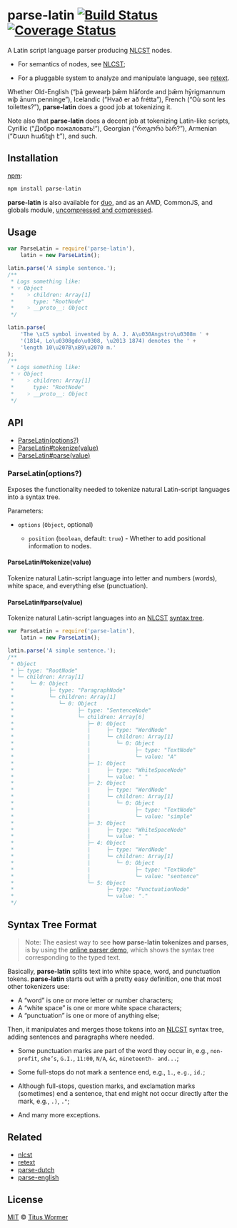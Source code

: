 # parse-latin [![Build Status](https://img.shields.io/travis/wooorm/parse-latin.svg)](https://travis-ci.org/wooorm/parse-latin) [![Coverage Status](https://img.shields.io/codecov/c/github/wooorm/parse-latin.svg)](https://codecov.io/github/wooorm/parse-latin)

A Latin script language parser producing [NLCST](https://github.com/wooorm/nlcst)
nodes.

*   For semantics of nodes, see [NLCST](https://github.com/wooorm/nlcst);

*   For a pluggable system to analyze and manipulate language, see
    [retext](https://github.com/wooorm/retext).

Whether Old-English (“þā gewearþ þǣm hlāforde and þǣm hȳrigmannum wiþ ānum
penninge”), Icelandic (“Hvað er að frétta”), French (“Où sont les toilettes?”),
**parse-latin** does a good job at tokenizing it.

Note also that **parse-latin** does a decent job at tokenizing Latin-like
scripts, Cyrillic (“Добро пожаловать!”), Georgian (“როგორა ხარ?”), Armenian
(“Շատ հաճելի է”), and such.

## Installation

[npm](https://docs.npmjs.com/cli/install):

```bash
npm install parse-latin
```

**parse-latin** is also available for [duo](http://duojs.org/#getting-started),
and as an AMD, CommonJS, and globals module, [uncompressed and
compressed](https://github.com/wooorm/parse-latin/releases).

## Usage

```javascript
var ParseLatin = require('parse-latin'),
    latin = new ParseLatin();

latin.parse('A simple sentence.');
/**
 * Logs something like:
 * ˅ Object
 *    ˃ children: Array[1]
 *      type: "RootNode"
 *    ˃ __proto__: Object
 */

latin.parse(
    'The \xC5 symbol invented by A. J. A\u030Angstro\u0308m ' +
    '(1814, Lo\u0308gdo\u0308, \u2013 1874) denotes the ' +
    'length 10\u207B\xB9\u2070 m.'
);
/**
 * Logs something like:
 * ˅ Object
 *    ˃ children: Array[1]
 *      type: "RootNode"
 *    ˃ __proto__: Object
 */
```

## API

*   [ParseLatin(options?)](#parselatinoptions)
*   [ParseLatin#tokenize(value)](#parselatintokenizevalue)
*   [ParseLatin#parse(value)](#parselatinparsevalue)

### ParseLatin(options?)

Exposes the functionality needed to tokenize natural Latin-script languages
into a syntax tree.

Parameters:

*   `options` (`Object`, optional)

    *   `position` (`boolean`, default: `true`) - Whether to add positional
        information to nodes.

#### ParseLatin#tokenize(value)

Tokenize natural Latin-script language into letter and numbers (words), white
space, and everything else (punctuation).

#### ParseLatin#parse(value)

Tokenize natural Latin-script languages into an [NLCST](https://github.com/wooorm/nlcst)
[syntax tree](#syntax-tree-format).

```javascript
var ParseLatin = require('parse-latin'),
    latin = new ParseLatin();

latin.parse('A simple sentence.');
/**
 * Object
 * ├─ type: "RootNode"
 * └─ children: Array[1]
 *     └─ 0: Object
 *           ├─ type: "ParagraphNode"
 *           └─ children: Array[1]
 *              └─ 0: Object
 *                    ├─ type: "SentenceNode"
 *                    └─ children: Array[6]
 *                       ├─ 0: Object
 *                       |     ├─ type: "WordNode"
 *                       |     └─ children: Array[1]
 *                       |        └─ 0: Object
 *                       |              ├─ type: "TextNode"
 *                       |              └─ value: "A"
 *                       ├─ 1: Object
 *                       |     ├─ type: "WhiteSpaceNode"
 *                       |     └─ value: " "
 *                       ├─ 2: Object
 *                       |     ├─ type: "WordNode"
 *                       |     └─ children: Array[1]
 *                       |        └─ 0: Object
 *                       |              ├─ type: "TextNode"
 *                       |              └─ value: "simple"
 *                       ├─ 3: Object
 *                       |     ├─ type: "WhiteSpaceNode"
 *                       |     └─ value: " "
 *                       ├─ 4: Object
 *                       |     ├─ type: "WordNode"
 *                       |     └─ children: Array[1]
 *                       |        └─ 0: Object
 *                       |              ├─ type: "TextNode"
 *                       |              └─ value: "sentence"
 *                       └─ 5: Object
 *                             ├─ type: "PunctuationNode"
 *                             └─ value: "."
 */
```

## Syntax Tree Format

> Note: The easiest way to see **how parse-latin tokenizes and parses**, is by
> using the [online parser demo](https://wooorm.github.io/parse-latin), which
> shows the syntax tree corresponding to the typed text.

Basically, **parse-latin** splits text into white space, word, and punctuation
tokens. **parse-latin** starts out with a pretty easy definition, one that most
other tokenizers use:

*   A “word” is one or more letter or number characters;
*   A “white space” is one or more white space characters;
*   A “punctuation” is one or more of anything else;

Then, it manipulates and merges those tokens into an [NLCST](https://github.com/wooorm/nlcst)
syntax tree, adding sentences and paragraphs where needed.

*   Some punctuation marks are part of the word they occur in, e.g.,
    `non-profit`, `she’s`, `G.I.`, `11:00`, `N/A`, `&c`, `nineteenth- and...`;

*   Some full-stops do not mark a sentence end, e.g., `1.`, `e.g.`, `id.`;

*   Although full-stops, question marks, and exclamation marks (sometimes) end
    a sentence, that end might not occur directly after the mark, e.g., `.)`,
    `."`;

*   And many more exceptions.

## Related

*   [nlcst](https://github.com/wooorm/nlcst)
*   [retext](https://github.com/wooorm/retext)
*   [parse-dutch](https://github.com/wooorm/parse-dutch)
*   [parse-english](https://github.com/wooorm/parse-english)

## License

[MIT](LICENSE) © [Titus Wormer](http://wooorm.com)
